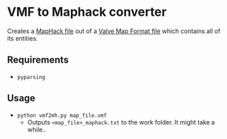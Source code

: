 # VMF to Maphack converter

Creates a [MapHack file](https://developer.valvesoftware.com/wiki/Maphack_Fundamentals) out of a [Valve Map Format file](https://developer.valvesoftware.com/wiki/Valve_Map_Format) which contains all of its entities.

## Requirements
  - `pyparsing`

## Usage
  - `python vmf2mh.py map_file.vmf`
    - Outputs `<map_file>_maphack.txt` to the work folder. It might take a while..
